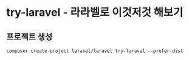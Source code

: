 # try-laravel - 라라벨로 이것저것 해보기

## 프로젝트 생성
```
composer create-project laravel/laravel try-laravel --prefer-dist
```
